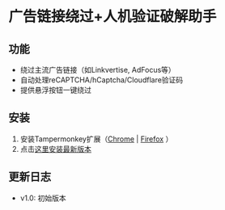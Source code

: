# 广告链接绕过+人机验证破解助手
## 功能
- 绕过主流广告链接（如Linkvertise, AdFocus等）
- 自动处理reCAPTCHA/hCaptcha/Cloudflare验证码
- 提供悬浮按钮一键绕过
## 安装
1. 安装Tampermonkey扩展（[Chrome](https://chrome.google.com/webstore/detail/tampermonkey/dhdgffkkebhmkfjojejmpbldmpobfkfo)  | [Firefox](https://addons.mozilla.org/firefox/addon/tampermonkey/) ）
2. 点击[这里安装最新版本](https://github.com/ding360/Roblox-key-/blob/59887b6c993ae7c3a1b146030a547af1fbad48fa/Roblox%E6%89%A7%E8%A1%8C%E5%99%A8%E7%BB%95%E8%BF%87.js)
## 更新日志
- v1.0: 初始版本
